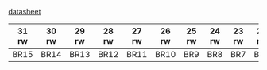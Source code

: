 
















[datasheet](http://www.sqrt.pl/datasheet/STM32G0x1.pdf#page=207)

|31 rw|30 rw|29 rw|28 rw|27 rw|26 rw|25 rw|24 rw|23 rw|22 rw|21 rw|20 rw|19 rw|18 rw|17 rw|16 rw|
|:---:|:---:|:---:|:---:|:---:|:---:|:---:|:---:|:---:|:---:|:---:|:---:|:---:|:---:|:---:|:---:|
|BR15 |BR14 |BR13 |BR12 |BR11 |BR10 |BR9  |BR8  |BR7  |BR6  |BR5  |BR4  |BR3  |BR2  |BR1  |BR0  |